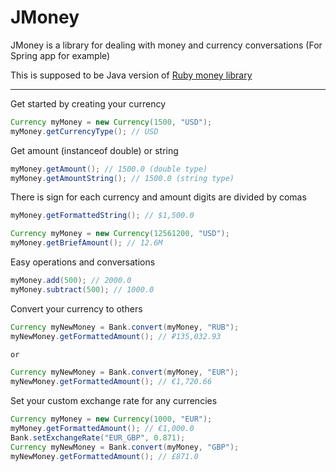 ﻿# JMoney
JMoney is a library for dealing with money and currency conversations (For Spring app for example)

This is supposed to be Java version of [Ruby money library](https://github.com/RubyMoney/money)

***

Get started by creating your currency

``` java
Currency myMoney = new Currency(1500, "USD");
myMoney.getCurrencyType(); // USD
```

Get amount (instanceof double) or string

``` java
myMoney.getAmount(); // 1500.0 (double type)
myMoney.getAmountString(); // 1500.0 (string type)
```

There is sign for each currency and amount digits are divided by comas

``` java
myMoney.getFormattedString(); // $1,500.0
```

``` java
Currency myMoney = new Currency(12561200, "USD");
myMoney.getBriefAmount(); // 12.6M
```

Easy operations and conversations
``` java
myMoney.add(500); // 2000.0
myMoney.subtract(500); // 1000.0
```

Convert your currency to others
``` java
Currency myNewMoney = Bank.convert(myMoney, "RUB");
myNewMoney.getFormattedAmount(); // ₽135,032.93

or

Currency myNewMoney = Bank.convert(myMoney, "EUR");
myNewMoney.getFormattedAmount(); // €1,720.66
```

Set your custom exchange rate for any currencies
```java 
Currency myMoney = new Currency(1000, "EUR");
myMoney.getFormattedAmount(); // €1,000.0
Bank.setExchangeRate("EUR_GBP", 0.871);
Currency myNewMoney = Bank.convert(myMoney, "GBP");
myNewMoney.getFormattedAmount(); // £871.0 
```
